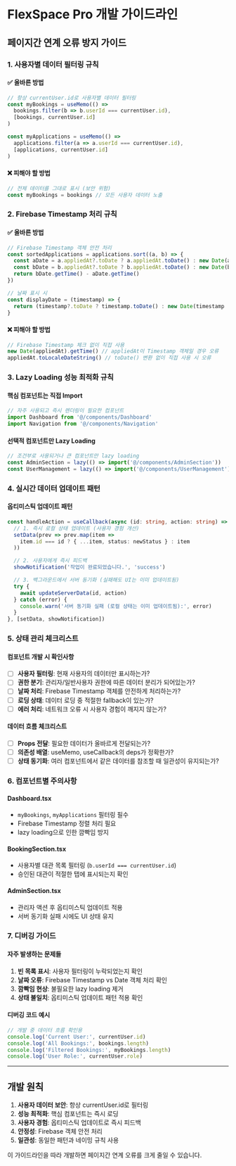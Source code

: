 # FlexSpace Pro 개발 가이드라인

## 페이지간 연계 오류 방지 가이드

### 1. 사용자별 데이터 필터링 규칙

#### ✅ 올바른 방법
```typescript
// 항상 currentUser.id로 사용자별 데이터 필터링
const myBookings = useMemo(() =>
  bookings.filter(b => b.userId === currentUser.id),
  [bookings, currentUser.id]
)

const myApplications = useMemo(() =>
  applications.filter(a => a.userId === currentUser.id),
  [applications, currentUser.id]
)
```

#### ❌ 피해야 할 방법
```typescript
// 전체 데이터를 그대로 표시 (보안 위험)
const myBookings = bookings // 모든 사용자 데이터 노출
```

### 2. Firebase Timestamp 처리 규칙

#### ✅ 올바른 방법
```typescript
// Firebase Timestamp 객체 안전 처리
const sortedApplications = applications.sort((a, b) => {
  const aDate = a.appliedAt?.toDate ? a.appliedAt.toDate() : new Date(a.appliedAt || 0)
  const bDate = b.appliedAt?.toDate ? b.appliedAt.toDate() : new Date(b.appliedAt || 0)
  return bDate.getTime() - aDate.getTime()
})

// 날짜 표시 시
const displayDate = (timestamp) => {
  return (timestamp?.toDate ? timestamp.toDate() : new Date(timestamp || 0)).toLocaleDateString()
}
```

#### ❌ 피해야 할 방법
```typescript
// Firebase Timestamp 체크 없이 직접 사용
new Date(appliedAt).getTime() // appliedAt이 Timestamp 객체일 경우 오류
appliedAt.toLocaleDateString() // toDate() 변환 없이 직접 사용 시 오류
```

### 3. Lazy Loading 성능 최적화 규칙

#### 핵심 컴포넌트는 직접 Import
```typescript
// 자주 사용되고 즉시 렌더링이 필요한 컴포넌트
import Dashboard from '@/components/Dashboard'
import Navigation from '@/components/Navigation'
```

#### 선택적 컴포넌트만 Lazy Loading
```typescript
// 조건부로 사용되거나 큰 컴포넌트만 lazy loading
const AdminSection = lazy(() => import('@/components/AdminSection'))
const UserManagement = lazy(() => import('@/components/UserManagement'))
```

### 4. 실시간 데이터 업데이트 패턴

#### 옵티미스틱 업데이트 패턴
```typescript
const handleAction = useCallback(async (id: string, action: string) => {
  // 1. 즉시 로컬 상태 업데이트 (사용자 경험 개선)
  setData(prev => prev.map(item =>
    item.id === id ? { ...item, status: newStatus } : item
  ))

  // 2. 사용자에게 즉시 피드백
  showNotification('작업이 완료되었습니다.', 'success')

  // 3. 백그라운드에서 서버 동기화 (실패해도 UI는 이미 업데이트됨)
  try {
    await updateServerData(id, action)
  } catch (error) {
    console.warn('서버 동기화 실패 (로컬 상태는 이미 업데이트됨):', error)
  }
}, [setData, showNotification])
```

### 5. 상태 관리 체크리스트

#### 컴포넌트 개발 시 확인사항
- [ ] **사용자 필터링**: 현재 사용자의 데이터만 표시하는가?
- [ ] **권한 분기**: 관리자/일반사용자 권한에 따른 데이터 분리가 되어있는가?
- [ ] **날짜 처리**: Firebase Timestamp 객체를 안전하게 처리하는가?
- [ ] **로딩 상태**: 데이터 로딩 중 적절한 fallback이 있는가?
- [ ] **에러 처리**: 네트워크 오류 시 사용자 경험이 깨지지 않는가?

#### 데이터 흐름 체크리스트
- [ ] **Props 전달**: 필요한 데이터가 올바르게 전달되는가?
- [ ] **의존성 배열**: useMemo, useCallback의 deps가 정확한가?
- [ ] **상태 동기화**: 여러 컴포넌트에서 같은 데이터를 참조할 때 일관성이 유지되는가?

### 6. 컴포넌트별 주의사항

#### Dashboard.tsx
- `myBookings`, `myApplications` 필터링 필수
- Firebase Timestamp 정렬 처리 필요
- lazy loading으로 인한 깜빡임 방지

#### BookingSection.tsx
- 사용자별 대관 목록 필터링 (`b.userId === currentUser.id`)
- 승인된 대관이 적절한 탭에 표시되는지 확인

#### AdminSection.tsx
- 관리자 액션 후 옵티미스틱 업데이트 적용
- 서버 동기화 실패 시에도 UI 상태 유지

### 7. 디버깅 가이드

#### 자주 발생하는 문제들
1. **빈 목록 표시**: 사용자 필터링이 누락되었는지 확인
2. **날짜 오류**: Firebase Timestamp vs Date 객체 처리 확인
3. **깜빡임 현상**: 불필요한 lazy loading 제거
4. **상태 불일치**: 옵티미스틱 업데이트 패턴 적용 확인

#### 디버깅 코드 예시
```typescript
// 개발 중 데이터 흐름 확인용
console.log('Current User:', currentUser.id)
console.log('All Bookings:', bookings.length)
console.log('Filtered Bookings:', myBookings.length)
console.log('User Role:', currentUser.role)
```

---

## 개발 원칙

1. **사용자 데이터 보안**: 항상 currentUser.id로 필터링
2. **성능 최적화**: 핵심 컴포넌트는 즉시 로딩
3. **사용자 경험**: 옵티미스틱 업데이트로 즉시 피드백
4. **안정성**: Firebase 객체 안전 처리
5. **일관성**: 동일한 패턴과 네이밍 규칙 사용

이 가이드라인을 따라 개발하면 페이지간 연계 오류를 크게 줄일 수 있습니다.